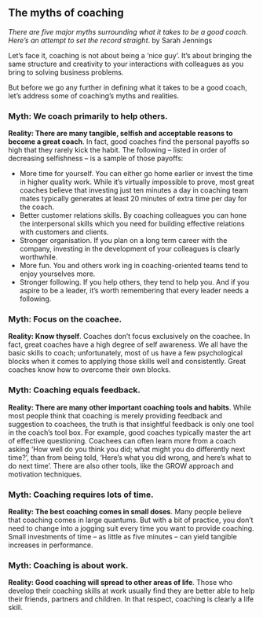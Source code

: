 ## The myths of coaching

*There are five major myths surrounding what it takes to be a good coach. Here’s an attempt to set the record straight*.
by Sarah Jennings

Let’s face it, coaching is not about being a ‘nice guy’. It’s about bringing the same structure and creativity to your interactions with colleagues as you bring to solving business problems.

But before we go any further in defining what it takes to be a good coach, let’s address some of coaching’s myths and realities.

### Myth: We coach primarily to help others.

**Reality: There are many tangible, selfish and acceptable reasons to become a great coach**. In fact, good coaches find the personal payoffs so high that they rarely kick the habit. The following – listed in order of decreasing selfishness – is a sample of those payoffs:

* More time for yourself. You can either go home earlier or invest the time in higher quality work. While it’s virtually impossible to prove, most great coaches believe that investing just ten minutes a day in coaching team mates typically generates at least 20 minutes of extra time per day for the coach.
* Better customer relations skills. By coaching colleagues you can hone the interpersonal skills which you need for building effective relations with customers and clients.
* Stronger organisation. If you plan on a long term career with the company, investing in the development of your colleagues is clearly worthwhile.
* More fun. You and others work ing in coaching-oriented teams tend to enjoy yourselves more.
* Stronger following. If you help others, they tend to help you. And if you aspire to be a leader, it’s worth remembering that every leader needs a following.

### Myth: Focus on the coachee.

**Reality: Know thyself**. Coaches don’t focus exclusively on the coachee. In fact, great coaches have a high degree of self awareness. We all have the basic skills to coach; unfortunately, most of us have a few psychological blocks when it comes to applying those skills well and consistently. Great coaches know how to overcome their own blocks.

### Myth: Coaching equals feedback.

**Reality: There are many other important coaching tools and habits**. While most people think that coaching is merely providing feedback and suggestion to coachees, the truth is that insightful feedback is only one tool in the coach’s tool box. For example, good coaches typically master the art of effective questioning. Coachees can often learn more from a coach asking ‘How well do you think you did; what might you do differently next time?’, than from being told, ‘Here’s what you did wrong, and here’s what to do next time’. There are also other tools, like the GROW approach and motivation techniques.

### Myth: Coaching requires lots of time.

**Reality: The best coaching comes in small doses**. Many people believe that coaching comes in large quantums. But with a bit of practice, you don’t need to change into a jogging suit every time you want to provide coaching. Small investments of time – as little as five minutes – can yield tangible increases in performance.

### Myth: Coaching is about work.

**Reality: Good coaching will spread to other areas of life**. Those who develop their coaching skills at work usually find they are better able to help their friends, partners and children. In that respect, coaching is clearly a life skill.
